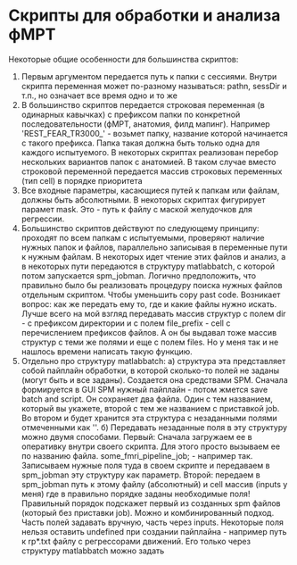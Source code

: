 # Скрипты для обработки и анализа фМРТ
Некоторые общие особенности для большинства скриптов:
1) Первым аргументом передается путь к папки с сессиями. Внутри скрипта переменная может по-разному называться: pathn, sessDir и т.п., но означает все время одно и то же
2) В большинство скриптов передается строковая переменная (в одинарных кавычках) с префиксом папки по конкретной последовательности (фМРТ, анатомия, филд мапинг). Например 'REST_FEAR_TR3000_' - возьмет папку, название которой начинается с такого префикса. Папка такая должна быть только одна для каждого испытуемого. В некоторых скриптах реализован перебор нескольких вариантов папок с анатомией. В таком случае вместо строковой переменной передается массив строковых переменных (тип cell) в порядке приоритета
3) Все входные параметры, касающиеся путей к папкам или файлам, должны быть абсолютными. В некоторых скриптах фигурирует парамет mask. Это - путь к файлу с маской желудочков для регрессии.
4) Большинство скриптов действуют по следующему принципу: проходят по всем папкам с испытуемыми, проверяют наличие нужных папок и файлов, параллельно записывая в переменные пути к нужным файлам. В некоторых идет чтение этих файлов и анализ, а в некоторых пути передаются в структуру matlabbatch, с которой потом запускается spm_jobman. Логично предположить, что правильно было бы реализовать процедуру поиска нужных файлов отдельным скриптом. Чтобы уменьшить copy past code. Возникает вопрос: как же передать ему то, где и какие файлы нужно искать. Лучше всего на мой взгляд передавать массив структур с полем dir - с префиксом директории и с полем file_prefix - cell с перечислением префиксов файлов. А он бы выдавал тоже массив структур с теми же полями и еще с полем files. Но у меня так и не нашлось времени написать такую функцию.
5) Отдельно про структуру matlabbatch:
  a) структура эта представляет собой пайплайн обработки, в которой сколько-то полей не заданы (могут быть и все заданы). Создается она средствами SPM. Сначала формируется в GUI SPM нужный пайплайн - потом жмется save batch and script. Он сохраняет два файла. Один с тем названием, который вы укажете, второй с тем же названием с приставкой job. Во втором и будет хранится эта структура с незаданными полями отмеченными как '<UNDEFINED>'. 
  б) Передавать незаданные поля в эту структуру можно двумя способами. Первый: Сначала загружаем ее в оперативку внутри своего скрипта. Для этого просто вызываем ее по названию файла. some_fmri_pipeline_job; - например так. Записываем нужные поля туда в своем скрипте и передаваем в spm_jobman эту структуру как параметр. Второй: передаем в spm_jobman путь к этому файлу (абсолютный) и cell массив (inputs у меня) где в правильно порядке заданы необходимые поля! Правильный порядок подскажет первый из созданных spm файлов (который без приставки job). Можно и комбинированный подход. Часть полей задавать вручную, часть через inputs. Некоторые поля нельзя оставить undefined при создании пайплайна - например путь к rp*.txt файлу с регрессорами движений. Его только через структуру matlabbatch можно задать

  

